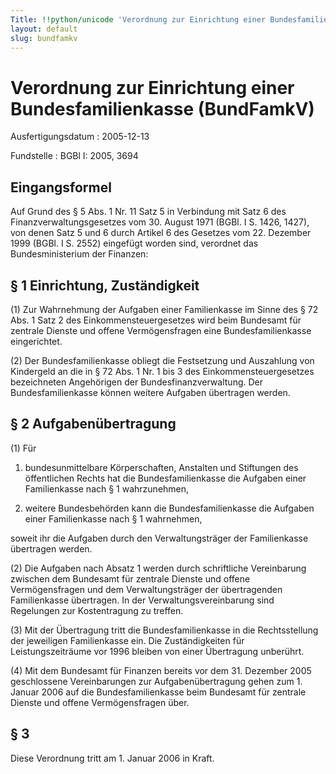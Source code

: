 ```yaml
---
Title: !!python/unicode 'Verordnung zur Einrichtung einer Bundesfamilienkasse'
layout: default
slug: bundfamkv
---
```


# Verordnung zur Einrichtung einer Bundesfamilienkasse (BundFamkV)

Ausfertigungsdatum
:   2005-12-13

Fundstelle
:   BGBl I: 2005, 3694



## Eingangsformel

Auf Grund des § 5 Abs. 1 Nr. 11 Satz 5 in Verbindung mit Satz 6 des
Finanzverwaltungsgesetzes vom 30. August 1971 (BGBl. I S. 1426, 1427),
von denen Satz 5 und 6 durch Artikel 6 des Gesetzes vom 22. Dezember
1999 (BGBl. I S. 2552) eingefügt worden sind, verordnet das
Bundesministerium der Finanzen:


## § 1 Einrichtung, Zuständigkeit

(1) Zur Wahrnehmung der Aufgaben einer Familienkasse im Sinne des § 72
Abs. 1 Satz 2 des Einkommensteuergesetzes wird beim Bundesamt für
zentrale Dienste und offene Vermögensfragen eine Bundesfamilienkasse
eingerichtet.

(2) Der Bundesfamilienkasse obliegt die Festsetzung und Auszahlung von
Kindergeld an die in § 72 Abs. 1 Nr. 1 bis 3 des
Einkommensteuergesetzes bezeichneten Angehörigen der
Bundesfinanzverwaltung. Der Bundesfamilienkasse können weitere
Aufgaben übertragen werden.


## § 2 Aufgabenübertragung

(1) Für

1.  bundesunmittelbare Körperschaften, Anstalten und Stiftungen des
    öffentlichen Rechts hat die Bundesfamilienkasse die Aufgaben einer
    Familienkasse nach § 1 wahrzunehmen,


2.  weitere Bundesbehörden kann die Bundesfamilienkasse die Aufgaben einer
    Familienkasse nach § 1 wahrnehmen,



soweit ihr die Aufgaben durch den Verwaltungsträger der Familienkasse
übertragen werden.

(2) Die Aufgaben nach Absatz 1 werden durch schriftliche Vereinbarung
zwischen dem Bundesamt für zentrale Dienste und offene Vermögensfragen
und dem Verwaltungsträger der übertragenden Familienkasse übertragen.
In der Verwaltungsvereinbarung sind Regelungen zur Kostentragung zu
treffen.

(3) Mit der Übertragung tritt die Bundesfamilienkasse in die
Rechtsstellung der jeweiligen Familienkasse ein. Die Zuständigkeiten
für Leistungszeiträume vor 1996 bleiben von einer Übertragung
unberührt.

(4) Mit dem Bundesamt für Finanzen bereits vor dem 31. Dezember 2005
geschlossene Vereinbarungen zur Aufgabenübertragung gehen zum 1.
Januar 2006 auf die Bundesfamilienkasse beim Bundesamt für zentrale
Dienste und offene Vermögensfragen über.


## § 3

Diese Verordnung tritt am 1. Januar 2006 in Kraft.

